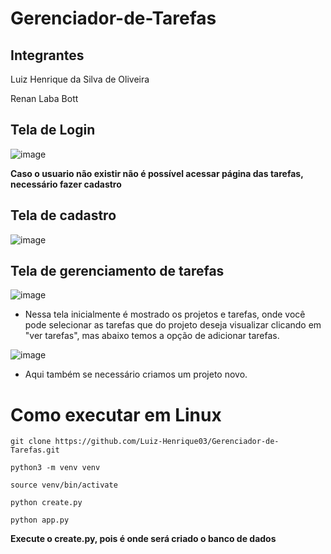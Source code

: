 # Gerenciador-de-Tarefas

## Integrantes

Luiz Henrique da Silva de Oliveira

Renan Laba Bott

## Tela de Login

![image](https://github.com/user-attachments/assets/8e4fc601-8cef-4ff1-a104-ff92963c6815)


**Caso o usuario não existir não é possível acessar página das tarefas, necessário fazer cadastro**


## Tela de cadastro

![image](https://github.com/user-attachments/assets/f2c7b2bb-014a-4fed-9d31-0a4fbd2bac02)

## Tela de gerenciamento de tarefas

![image](https://github.com/user-attachments/assets/697ad761-5a5c-4541-bcac-6aafec54e316)

- Nessa tela inicialmente é mostrado os projetos e tarefas, onde você pode selecionar as tarefas que do projeto deseja visualizar clicando em "ver tarefas", mas abaixo temos a opção de adicionar tarefas.

![image](https://github.com/user-attachments/assets/c4f96995-e363-4a60-a15f-96446afc49c0)

- Aqui também se necessário criamos um projeto novo.

# Como executar em Linux


`git clone https://github.com/Luiz-Henrique03/Gerenciador-de-Tarefas.git`

`python3 -m venv venv`

`source venv/bin/activate`

`python create.py`

`python app.py`

**Execute o create.py, pois é onde será criado o banco de dados**










